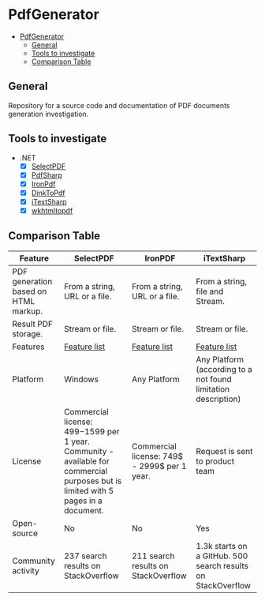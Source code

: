 # PdfGenerator

- [PdfGenerator](#pdfgenerator)
  - [General](#general)
  - [Tools to investigate](#tools-to-investigate)
  - [Comparison Table](#comparison-table)

## General

Repository for a source code and documentation of PDF documents generation investigation.

## Tools to investigate

- .NET
  - [x] [SelectPDF](https://selectpdf.com/)
  - [x] [PdfSharp](https://github.com/empira/PDFsharp)
  - [x] [IronPdf](https://ironpdf.com/)
  - [x] [DinkToPdf](https://github.com/rdvojmoc/DinkToPdf)
  - [x] [iTextSharp](https://github.com/itext/itextsharp)
  - [x] [wkhtmltopdf](https://wkhtmltopdf.org/)

## Comparison Table

| Feature                              | SelectPDF                                                                                                                           | IronPDF                                                        | iTextSharp                                                                            |
|--------------------------------------|-------------------------------------------------------------------------------------------------------------------------------------|----------------------------------------------------------------|---------------------------------------------------------------------------------------|
| PDF generation based on HTML markup. | From a string, URL or a file.                                                                                                       | From a string, URL or a file.                                  | From a string, file and Stream.                                                       |
| Result PDF storage.                  | Stream or file.                                                                                                                     | Stream or file.                                                | Stream or file.                                                                       |
| Features                             | [Feature list](https://selectpdf.com/pdf-library-for-net/)                                                                          | [Feature list](https://ironpdf.com/features/#html-file-to-pdf) | [Feature list](https://itextpdf.com/products/itext-7/convert-html-css-to-pdf-pdfhtml) |
| Platform                             | Windows                                                                                                                             | Any Platform                                                   | Any Platform (according to a not found limitation description)                        |
| License                              | Commercial license: 499$-1599$ per 1 year. Community - available for commercial purposes but is limited with 5 pages in a document. | Commercial license: 749$ - 2999$ per 1 year.                   | Request is sent to product team                                                       |
| Open-source                          | No                                                                                                                                  | No                                                             | Yes                                                                                   |
| Community activity                   | 237 search results on StackOverflow                                                                                                 | 211 search results on StackOverflow                            | 1.3k starts on a GitHub. 500 search results on  StackOverflow                         |
